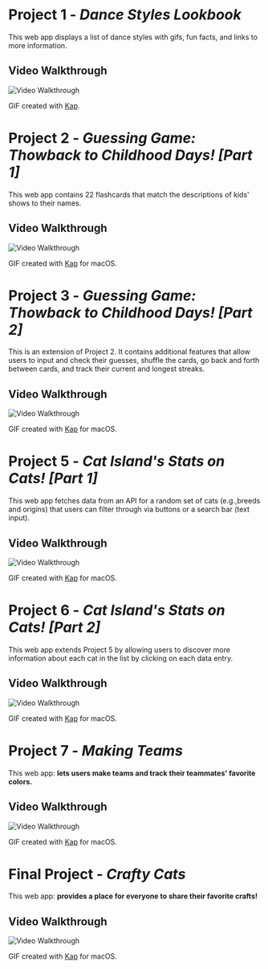 # Project 1 - *Dance Styles Lookbook*

This web app displays a list of dance styles with gifs, fun facts, and links to more information.

## Video Walkthrough

<img src='https://github.com/kellyy8/WEB102-Projects/blob/main/Project1/P1.gif' title='Video Walkthrough' width='' alt='Video Walkthrough' />

GIF created with [Kap](https://getkap.co/).

# Project 2 - *Guessing Game: Thowback to Childhood Days! [Part 1]*

This web app contains 22 flashcards that match the descriptions of kids' shows to their names.

## Video Walkthrough

<img src='https://github.com/kellyy8/WEB102-Projects/blob/main/Project2%263/P2.gif' title='Video Walkthrough' width='' alt='Video Walkthrough' />

GIF created with [Kap](https://getkap.co/) for macOS.


# Project 3 - *Guessing Game: Thowback to Childhood Days! [Part 2]*

This is an extension of Project 2. It contains additional features that allow users to input and check their guesses, shuffle the cards, go back and forth between cards, and track their current and longest streaks.

## Video Walkthrough

<img src='https://github.com/kellyy8/WEB102-Projects/blob/main/Project2%263/P3.gif' title='Video Walkthrough' width='' alt='Video Walkthrough' />

GIF created with [Kap](https://getkap.co/) for macOS.

# Project 5 - *Cat Island's Stats on Cats! [Part 1]*

This web app fetches data from an API for a random set of cats (e.g.,breeds and origins) that users can filter through via buttons or a search bar (text input).

## Video Walkthrough

<img src='https://github.com/kellyy8/WEB102-Projects/blob/main/Project5%266/P5.gif' title='Video Walkthrough' width='' alt='Video Walkthrough'/>

GIF created with [Kap](https://getkap.co/) for macOS.

# Project 6 - *Cat Island's Stats on Cats! [Part 2]*

This web app extends Project 5 by allowing users to discover more information about each cat in the list by clicking on each data entry.

## Video Walkthrough

<img src='https://github.com/kellyy8/WEB102-Projects/blob/main/Project5%266/P6.gif' title='Video Walkthrough' width='' alt='Video Walkthrough' />

GIF created with [Kap](https://getkap.co/) for macOS.

# Project 7 - *Making Teams*

This web app: **lets users make teams and track their teammates' favorite colors.**

## Video Walkthrough

<img src='https://github.com/kellyy8/WEB102-Projects/blob/main/Project7/P7.gif' title='Video Walkthrough' width='' alt='Video Walkthrough' />

GIF created with [Kap](https://getkap.co/) for macOS.

# Final Project - *Crafty Cats*

This web app: **provides a place for everyone to share their favorite crafts!**

## Video Walkthrough

<img src='https://drive.google.com/file/d/1hpZPGgyGF8pA7kxGq8vDk7GUGwtEPf33/view?usp=sharing' title='Video Walkthrough' width='' alt='Video Walkthrough'/>

GIF created with [Kap](https://getkap.co/) for macOS.
